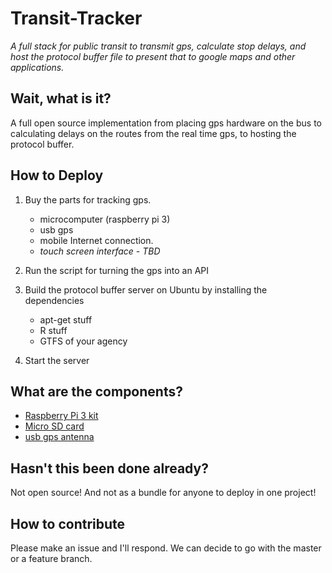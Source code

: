 

Transit-Tracker
===================

*A full stack for public transit to transmit gps, calculate stop delays, and host the protocol buffer file to present that to google maps and other applications.*

Wait, what is it?
-------------

A full open source implementation from placing gps hardware on the bus to calculating delays on the routes from the real time gps, to hosting the protocol buffer. 

How to Deploy
-------------

1. Buy the parts for tracking gps. 
	* microcomputer (raspberry pi 3) 
	* usb gps
	* mobile Internet connection. 
	* *touch screen interface - TBD*

1. Run the script for turning the gps into an API 
2. Build the protocol buffer server on Ubuntu by installing the dependencies
   * apt-get stuff
   * R stuff
   * GTFS of your agency 
3. Start the server

What are the components?
-------------


* [Raspberry Pi 3 kit](https://www.amazon.com/CanaKit-Raspberry-Clear-Power-Supply/dp/B01C6EQNNK/ref=sr_1_3?s=pc&ie=UTF8&qid=1488783930&sr=1-3&keywords=raspberry+pi+3)
* [Micro SD card](https://www.amazon.com/Samsung-Select-Memory-MB-ME32DA-AM/dp/B01DOB6Y5Q/ref=sr_1_1?s=pc&ie=UTF8&qid=1488783959&sr=1-1&keywords=micro+sd)
* [usb gps antenna](https://www.amazon.com/Generic-Receiver-G-mouse-Antenna-Navigation/dp/B017BJ3KTU/ref=sr_1_1?s=pc&ie=UTF8&qid=1488784023&sr=8-1&keywords=Generic+USB+GPS+Receiver+G-mouse+GPS+Mouse+Within+GPS+Module+Antenna+for+Car+Laptop+PC+Navigation+Support+Google)


Hasn't this been done already? 
-------------

Not open source! And not as a bundle for anyone to deploy in one project!


How to contribute
-------------

Please make an issue and I'll respond.  We can decide to go with the master or a feature branch. 








